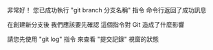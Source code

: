 非常好！
您已成功執行 "git branch 分支名稱" 指令
命令行返回了成功訊息

在創建新分支後
我們應該要先確認
這個指令對 Git 造成了什麼影響

請您先使用 "git log" 指令
來查看 "提交記錄" 視窗的狀態